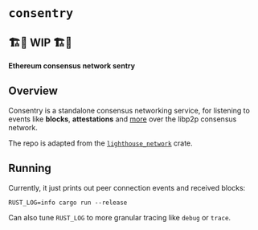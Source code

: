 # `consentry`
## 🏗️🚧 WIP ️🏗🚧 

**Ethereum consensus network sentry**

## Overview
Consentry is a standalone consensus networking service, for listening to events like **blocks**, **attestations** and [more](https://github.com/ethereum/consensus-specs/blob/dev/specs/phase0/p2p-interface.md#global-topics) over the libp2p consensus network.

The repo is adapted from the [`lighthouse_network`](https://github.com/sigp/lighthouse/tree/stable/beacon_node/lighthouse_network) crate.

## Running
Currently, it just prints out peer connection events and received blocks:
```
RUST_LOG=info cargo run --release
```
Can also tune `RUST_LOG` to more granular tracing like `debug` or `trace`.